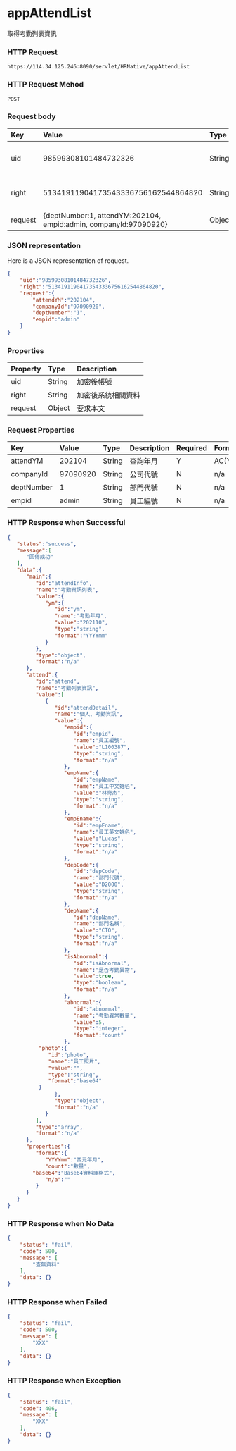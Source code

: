 # appAttendList
取得考勤列表資訊

### HTTP Request
```
https://114.34.125.246:8090/servlet/HRNative/appAttendList
```

### HTTP Request Mehod
```
POST
```

### Request body
| Key | Value | Type | Description |
|:----------|:-------------|:-----|:------------|
| uid | 98599308101484732326 | String | 需透過appLogin取得
| right | 51341911904173543336756162544864820 | String | 需透過appLogin取得 |
| request | {deptNumber:1, attendYM:202104, empid:admin, companyId:97090920} | Object | 查詢條件

### JSON representation
Here is a JSON representation of request.
```json
{
    "uid":"98599308101484732326",
    "right":"51341911904173543336756162544864820",
    "request":{
        "attendYM":"202104", 
        "companyId":"97090920",
        "deptNumber":"1",
        "empid":"admin"
    }
}
```

### Properties
| Property | Type | Description |
|:---------|:-----|:------------|
| uid   | String | 加密後帳號 |
| right | String | 加密後系統相關資料 |
| request | Object | 要求本文 |

### Request Properties
| Key | Value | Type | Description | Required | Format |
|:----------|:-------------|:-----|:------------|:------------|:------------|
| attendYM | 202104 | String | 查詢年月 | Y | AC(YYYYmm) |
| companyId | 97090920 | String | 公司代號 | N | n/a |
| deptNumber | 1 | String | 部門代號 | N | n/a |
| empid | admin | String | 員工編號 | N | n/a |

### HTTP Response when Successful
```json
{
   "status":"success",
   "message":[
      "回傳成功"
   ],
   "data":{
      "main":{
         "id":"attendInfo",
         "name":"考勤資訊列表",
         "value":{
            "ym":{
               "id":"ym",
               "name":"考勤年月",
               "value":"202110",
               "type":"string",
               "format":"YYYYmm"
            }
         },
         "type":"object",
         "format":"n/a"
      },
      "attend":{
         "id":"attend",
         "name":"考勤列表資訊",
         "value":[
            {
               "id":"attendDetail",
               "name":"個人、考勤資訊",
               "value":{
                  "empid":{
                     "id":"empid",
                     "name":"員工編號",
                     "value":"L100387",
                     "type":"string",
                     "format":"n/a"
                  },
                  "empName":{
                     "id":"empName",
                     "name":"員工中文姓名",
                     "value":"林奇杰",
                     "type":"string",
                     "format":"n/a"
                  },
                  "empEname":{
                     "id":"empEname",
                     "name":"員工英文姓名",
                     "value":"Lucas",
                     "type":"string",
                     "format":"n/a"
                  },
                  "depCode":{
                     "id":"depCode",
                     "name":"部門代號",
                     "value":"D2000",
                     "type":"string",
                     "format":"n/a"
                  },
                  "depName":{
                     "id":"depName",
                     "name":"部門名稱",
                     "value":"CTO",
                     "type":"string",
                     "format":"n/a"
                  },
                  "isAbnormal":{
                     "id":"isAbnormal",
                     "name":"是否考勤異常",
                     "value":true,
                     "type":"boolean",
                     "format":"n/a"
                  },
                  "abnormal":{
                     "id":"abnormal",
                     "name":"考勤異常數量",
                     "value":5,
                     "type":"integer",
                     "format":"count"
                  },
		  "photo":{
		     "id":"photo",
		     "name":"員工照片",
		     "value":"",
		     "type":"string",
		     "format":"base64"
		  }
               },
               "type":"object",
               "format":"n/a"
            }
         ],
         "type":"array",
         "format":"n/a"
      },
      "properties":{
         "format":{
            "YYYYmm":"西元年月",
            "count":"數量",
	    "base64":"Base64資料庫格式",
            "n/a":""
         }
      }
   }
}
```

### HTTP Response when No Data
```json
{
    "status": "fail",
    "code": 500,
    "message": [
        "查無資料"
    ],
    "data": {}
}
```

### HTTP Response when Failed
```json
{
    "status": "fail",
    "code": 500,
    "message": [
        "XXX"
    ],
    "data": {}
}
```

### HTTP Response when Exception
```json
{
    "status": "fail",
    "code": 406,
    "message": [
        "XXX"
    ],
    "data": {}
}
```
